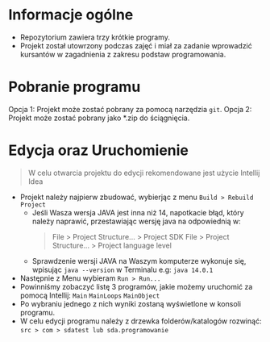 # Informacje ogólne
- Repozytorium zawiera trzy krótkie programy.
- Projekt został utowrzony podczas zajęć i miał za zadanie wprowadzić kursantów w zagadnienia z zakresu podstaw programowania.

# Pobranie programu
Opcja 1: Projekt może zostać pobrany za pomocą narzędzia `git`.
Opcja 2: Projekt może zostać pobrany jako *.zip do ściągnięcia.

# Edycja oraz Uruchomienie
> W celu otwarcia projektu do edycji rekomendowane jest użycie Intellij Idea
- Projekt należy najpierw zbudować, wybierjąc z menu `Build > Rebuild Project`
  - Jeśli Wasza wersja JAVA jest inna niż 14, napotkacie błąd, który należy naprawić, przestawiając wersję java na odpowiednią w:
    > File > Project Structure... > Project SDK
    > File > Project Structure... > Project language level
  - Sprawdzenie wersji JAVA na Waszym komputerze wykonuje się, wpisując `java --version` w Terminalu e.g: `java 14.0.1`
- Następnie z Menu wybieram `Run > Run...`
- Powinniśmy zobaczyć listę 3 programów, jakie możemy uruchomić za pomocą Intellij:
```Main```
```MainLoops```
```MainObject```
- Po wybraniu jednego z nich wyniki zostaną wyświetlone w konsoli programu.
- W celu edycji programu należy z drzewka folderów/katalogów rozwinąć:
`src > com > sdatest lub sda.programowanie`
 
